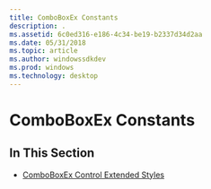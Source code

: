 ```yaml
---
title: ComboBoxEx Constants
description: .
ms.assetid: 6c0ed316-e186-4c34-be19-b2337d34d2aa
ms.date: 05/31/2018
ms.topic: article
ms.author: windowssdkdev
ms.prod: windows
ms.technology: desktop
---
```


# ComboBoxEx Constants

## In This Section

-   [ComboBoxEx Control Extended Styles](comboboxex-control-extended-styles.md)

 

 




